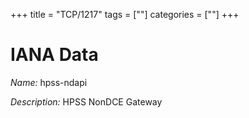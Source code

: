 +++
title = "TCP/1217"
tags = [""]
categories = [""]
+++

# IANA Data

_Name:_ hpss-ndapi

_Description:_ HPSS NonDCE Gateway

